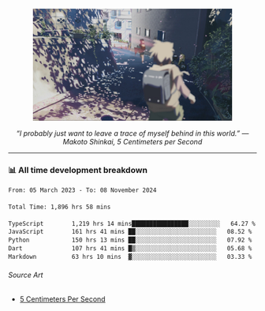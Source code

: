 <p align="center"><img src="asset/header.jpg" width="80%"/></p>
<p align="center"><i>“I probably just want to leave a trace of myself behind in this world.” ― Makoto Shinkai, 5 Centimeters per Second</i></p>

---
<!--
<details>
  <summary>📃 My Resume</summary>

### Education

- 📖 **Computer Science**\
📆 10/2021 - present\
📍 **Thang Long University** - Hoang Mai, Hanoi, Vietnam

### Experience

<img align="right" src="https://img.shields.io/badge/Figma-F24E1E?style=flat&logo=figma&logoColor=white"/>
<img align="right" src="https://img.shields.io/badge/node.js-6DA55F?style=flat&logo=node.js&logoColor=white"/>
<img align="right" src="https://img.shields.io/badge/Next.js-black?style=flat&logo=next.js&logoColor=white"/>
<img align="right" src="https://img.shields.io/badge/TypeScript-007ACC?style=flat&logo=typescript&logoColor=white"/>


- 👨‍💻 **Frontend Web Intern**\
📆 07/2023 - present\
📍 **MQ ICT Solutions** - Hoang Mai, Hanoi, Vietnam
</details> 
-->

### 📊 All time development breakdown

<!--START_SECTION:waka-->

```txt
From: 05 March 2023 - To: 08 November 2024

Total Time: 1,896 hrs 58 mins

TypeScript        1,219 hrs 14 mins████████████████░░░░░░░░░   64.27 %
JavaScript        161 hrs 41 mins ██░░░░░░░░░░░░░░░░░░░░░░░   08.52 %
Python            150 hrs 13 mins ██░░░░░░░░░░░░░░░░░░░░░░░   07.92 %
Dart              107 hrs 41 mins █▒░░░░░░░░░░░░░░░░░░░░░░░   05.68 %
Markdown          63 hrs 10 mins  ▓░░░░░░░░░░░░░░░░░░░░░░░░   03.33 %
```

<!--END_SECTION:waka-->

###### Source Art

-  [5 Centimeters Per Second](https://wallhaven.cc/w/nrowq1)

